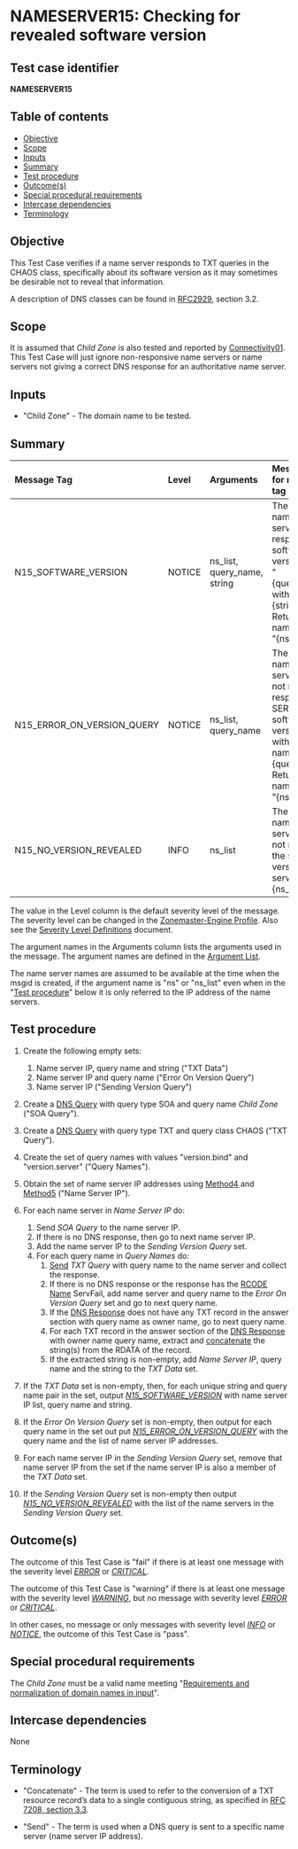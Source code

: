 # NAMESERVER15: Checking for revealed software version

## Test case identifier
**NAMESERVER15**

## Table of contents

* [Objective](#objective)
* [Scope](#scope)
* [Inputs](#inputs)
* [Summary](#summary)
* [Test procedure](#test-procedure)
* [Outcome(s)](#outcomes)
* [Special procedural requirements](#special-procedural-requirements)
* [Intercase dependencies](#intercase-dependencies)
* [Terminology](#terminology)

## Objective

This Test Case verifies if a name server responds to TXT queries in the CHAOS class, specifically
about its software version as it may sometimes be desirable not to reveal that information.

A description of DNS classes can be found in [RFC2929], section 3.2.

## Scope

It is assumed that *Child Zone* is also tested and reported by [Connectivity01].
This Test Case will just ignore non-responsive name servers or name servers not
giving a correct DNS response for an authoritative name server.

## Inputs

* "Child Zone" - The domain name to be tested.

## Summary

Message Tag                | Level   | Arguments                   | Message ID for message tag
:--------------------------|:--------|:----------------------------|:----------------------------------------------------------------------------------------------------------------------------
N15_SOFTWARE_VERSION       | NOTICE  | ns_list, query_name, string | The following name server(s) respond to software version query "{query_name}" with string "{string}". Returned from name servers: "{ns_list}"
N15_ERROR_ON_VERSION_QUERY | NOTICE  | ns_list, query_name         | The following name server(s) do not respond or responds with SERVFAIL to software version query with query name {query_name}. Returned from name servers: "{ns_list}"
N15_NO_VERSION_REVEALED    | INFO    | ns_list                     | The following name server(s) do not revealed the software version. Name servers: "{ns_list}"

The value in the Level column is the default severity level of the message. The
severity level can be changed in the [Zonemaster-Engine Profile]. Also see the
[Severity Level Definitions] document.

The argument names in the Arguments column lists the arguments used in the
message. The argument names are defined in the [Argument List].

The name server names are assumed to be available at the time when the msgid
is created, if the argument name is "ns" or "ns_list" even when in the
"[Test procedure]" below it is only referred to the IP address of the name
servers.

## Test procedure

1.  Create the following empty sets:
    1. Name server IP, query name and string ("TXT Data")
    2. Name server IP and query name ("Error On Version Query")
    2. Name server IP ("Sending Version Query")

2.  Create a [DNS Query] with query type SOA and query name *Child Zone*
    ("SOA Query").

3.  Create a [DNS Query] with query type TXT and query class CHAOS ("TXT Query").

4.  Create the set of query names with values "version.bind"
    and "version.server" ("Query Names").

5.  Obtain the set of name server IP addresses using [Method4] and
    [Method5] ("Name Server IP").

6.  For each name server in *Name Server IP* do:

    1. Send *SOA Query* to the name server IP.
    2. If there is no DNS response, then go to next name server IP.
    3. Add the name server IP to the *Sending Version Query* set.
    4. For each query name in *Query Names* do:
       1. [Send] *TXT Query* with query name to
          the name server and collect the response.
       2. If there is no DNS response or the response has the [RCODE Name]
          ServFail, add name server and query name to the
          *Error On Version Query* set and go to next query name.
       3. If the [DNS Response] does not have any TXT record in the answer
          section with query name as owner name, go to next query name.
       4. For each TXT record in the answer section of the [DNS Response]
          with owner name query name, extract and [concatenate] the string(s)
          from the RDATA of the record.
       5. If the extracted string is non-empty, add *Name Server IP*, query name
          and the string to the *TXT Data* set.

7.  If the *TXT Data* set is non-empty, then, for each unique
    string and query name pair in the set, output *[N15_SOFTWARE_VERSION]*
    with name server IP list, query name and string.

8.  If the *Error On Version Query* set is non-empty, then output for each query
    name in the set out put *[N15_ERROR_ON_VERSION_QUERY]* with the query name
    and the list of name server IP addresses.

9.  For each name server IP in the *Sending Version Query* set, remove that name
    server IP from the set if the name server IP is also a member of the
    *TXT Data* set.

10. If the *Sending Version Query* set is non-empty then output
    *[N15_NO_VERSION_REVEALED]* with the list of the name servers in the
    *Sending Version Query* set.


## Outcome(s)

The outcome of this Test Case is "fail" if there is at least one message
with the severity level *[ERROR]* or *[CRITICAL]*.

The outcome of this Test Case is "warning" if there is at least one message
with the severity level *[WARNING]*, but no message with severity level
*[ERROR]* or *[CRITICAL]*.

In other cases, no message or only messages with severity level
*[INFO]* or *[NOTICE]*, the outcome of this Test Case is "pass".


## Special procedural requirements

The *Child Zone* must be a valid name meeting
"[Requirements and normalization of domain names in input]".


## Intercase dependencies

None


## Terminology

* "Concatenate" - The term is used to refer to the conversion of a TXT
  resource record’s data to a single contiguous string, as specified in [RFC
  7208, section 3.3][RFC7208#3.3].

* "Send" - The term is used when a DNS query is sent to
  a specific name server (name server IP address).


[Argument List]:                                                https://github.com/zonemaster/zonemaster-engine/blob/master/docs/logentry_args.md
[Concatenate]:                                                  #terminology
[Connectivity01]:                                               ../Connectivity-TP/connectivity01.md
[CRITICAL]:                                                     ../SeverityLevelDefinitions.md#critical
[DEBUG]:                                                        ../SeverityLevelDefinitions.md#notice
[DNS Query and Response Defaults]:                              ../DNSQueryAndResponseDefaults.md
[DNS Query]:                                                    ../DNSQueryAndResponseDefaults.md#default-setting-in-dns-query
[DNS Response]:                                                 ../DNSQueryAndResponseDefaults.md#default-handling-of-a-dns-response
[ERROR]:                                                        ../SeverityLevelDefinitions.md#error
[INFO]:                                                         ../SeverityLevelDefinitions.md#info
[Message Tag Specification]:                                    ../../../../internal/templates/specifications/tests/MessageTagSpecification.md
[Method4]:                                                      ../Methods.md#method-4-obtain-glue-address-records-from-parent
[Method5]:                                                      ../Methods.md#method-5-obtain-the-name-server-address-records-from-child
[Methods]:                                                      ../Methods.md
[N15_ERROR_ON_VERSION_QUERY]:                                   #summary
[N15_NO_VERSION_REVEALED]:                                      #summary
[N15_SOFTWARE_VERSION]:                                         #summary
[NOTICE]:                                                       ../SeverityLevelDefinitions.md#notice
[RCODE Name]:                                                   https://www.iana.org/assignments/dns-parameters/dns-parameters.xhtml#dns-parameters-6
[Requirements and normalization of domain names in input]:      ../RequirementsAndNormalizationOfDomainNames.md
[RFC2929]:                                                      https://datatracker.ietf.org/doc/html/rfc2929#section-3.2
[RFC7208#3.3]:                                                  https://datatracker.ietf.org/doc/html/rfc7208#section-3.3
[Send]:                                                         #terminology
[Severity Level Definitions]:                                   ../SeverityLevelDefinitions.md
[Test Case Identifier Specification]:                           ../../../../internal/templates/specifications/tests/TestCaseIdentifierSpecification.md
[Test procedure]:                                               #test-procedure
[WARNING]:                                                      ../SeverityLevelDefinitions.md#warning
[Zonemaster-Engine Profile]:                                    ../../../configuration/profiles.md
